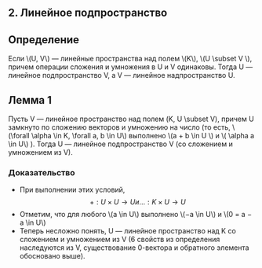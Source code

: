 ## 2. Линейное подпространство
## Определение
Если \\(U, V\\) — линейные пространства над полем \\(K\\),
\\(U \subset V \\), причем операции сложения и умножения в U и V
одинаковы. Тогда U — линейное подпространство V, а V
— линейное надпространство U.

## Лемма 1
Пусть V — линейное пространство над полем \(K, U \subset V\),
причем U замкнуто по сложению векторов и умножению
на число (то есть, \\(\forall \alpha \in K, \forall a, b \in U\\) выполнено
\\(a + b \in U \\) и \\( \alpha a \in U\\) ). Тогда U — линейное
подпространство V (со сложением и умножением из V).

### Доказательство
- При выполнении этих условий,
$$ + : U \times U \to U и \dotsc : K \times U \to U$$
- Отметим, что для любого \\(a \in U\\) выполнено \\(−a \in U\\) и
\\(0 = a − a \in U\\)
- Теперь несложно понять, U — линейное пространство
над K со сложением и умножением из V (6 свойств из
определения наследуются из V, существование 0-вектора
и обратного элемента обосновано выше).